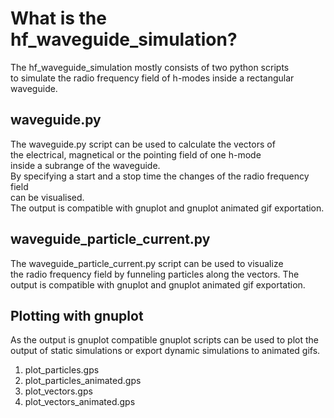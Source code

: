 # What is the hf_waveguide_simulation?

The hf_waveguide_simulation mostly consists of two python scripts  
to simulate the radio frequency field of h-modes inside a rectangular  
waveguide.  
  
## waveguide.py
The waveguide.py script can be used to calculate the vectors of  
the electrical, magnetical or the pointing field of one h-mode  
inside a subrange of the waveguide.  
By specifying a start and a stop time the changes of the radio frequency field  
can be visualised.   
The output is compatible with gnuplot and gnuplot animated gif exportation.  
   
## waveguide_particle_current.py  
The waveguide_particle_current.py script can be used to visualize  
the radio frequency field by funneling particles along the vectors.
The output is compatible with gnuplot and gnuplot animated gif exportation.

## Plotting with gnuplot
As the output is gnuplot compatible gnuplot scripts can be used to
plot the output of static simulations or export dynamic simulations 
to animated gifs.

1. plot_particles.gps
1. plot_particles_animated.gps
1. plot_vectors.gps
1. plot_vectors_animated.gps
